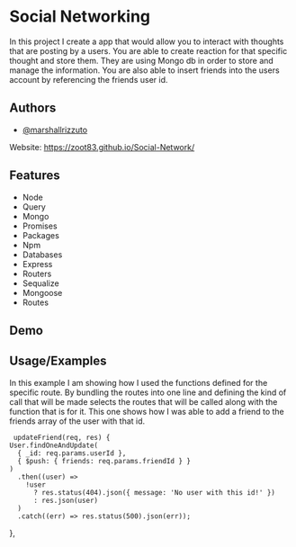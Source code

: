 # Social Networking

In this project I create a app that would allow you to interact with thoughts that are posting by a users. You are able to create reaction
for that specific thought and store them. They are using Mongo db in order to store and manage the information. You are also able to insert
friends into the users account by referencing the friends user id.

## Authors

- [@marshallrizzuto](https://github.com/Zoot83)

Website: https://zoot83.github.io/Social-Network/

## Features

- Node
- Query
- Mongo
- Promises
- Packages
- Npm
- Databases
- Express
- Routers
- Sequalize
- Mongoose
- Routes

## Demo

## Usage/Examples

In this example I am showing how I used the functions defined for the specific route. By bundling the routes into one line and defining the
kind of call that will be made selects the routes that will be called along with the function that is for it. This one shows how I was able to add a
friend to the friends array of the user with that id.

     updateFriend(req, res) {
    User.findOneAndUpdate(
      { _id: req.params.userId },
      { $push: { friends: req.params.friendId } }
    )
      .then((user) =>
        !user
          ? res.status(404).json({ message: 'No user with this id!' })
          : res.json(user)
      )
      .catch((err) => res.status(500).json(err));

},

